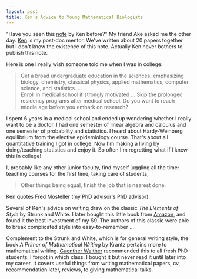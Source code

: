 ```yaml
---
layout: post
title: Ken's Advice to Young Mathematical Biologists
---
```


"Have you seen this [note](../../../media/pdf/Lange-Advice.pdf) by Ken before?" My friend Ake asked me the other day. [Ken](http://research.mednet.ucla.edu/institution/personnel?personnel_id=45702) is my post-doc mentor. We've written about 20 papers together but I don't know the existence of this note.  Actually Ken never bothers to publish this note. 

Here is one I really wish someone told me when I was in college:  
  
> Get a broad undergraduate education in the sciences, emphasizing biology, chemistry, classical physics, applied mathematics, computer science, and statistics …  
> Enroll in medical school if strongly motivated … Skip the prolonged residency programs after medical school. Do you want to reach middle age before you embark on research?

I spent 6 years in a medical school and ended up wondering whether I really want to be a doctor. I had one semester of linear algebra and calculus and one semester of probability and statistics. I heard about Hardy-Weinberg equilibrium from the elective epidemiology course. That's about all quantitative training I got in college. Now I'm making a living by doing/teaching statistics and enjoy it. So often I'm regretting what if I knew this in college!

I, probably like any other junior faculty, find myself juggling all the time: teaching courses for the first time, taking care of students, 
> Other things being equal, finish the job that is nearest done.  

Ken quotes Fred Mosteller (my PhD advisor's PhD advisor).

Several of Ken's advice on writing draw on the classic *The Elements of Style* by Strunk and White. I later bought this little book from [Amazon](http://www.amazon.com/The-Elements-Style-Fourth-Edition/dp/020530902X/ref=tmm_pap_title_0?ie=UTF8&qid=1374269632&sr=8-1e), and found it the best investment of my $9. The authors of this classic were able to break complicated style into easy-to-remember … 

Complement to the Strunk and White, which is for general writing style, the book *A Primer of Mathematical Writing* by Krantz pertains more to mathematical writing. [Guenther Walther](http://www-stat.stanford.edu/people/faculty/walther/) recommended this to all fresh PhD students. I forgot in which class. I bought it but never read it until later into my career. It covers useful things from writing mathematical papers, cv, recommendation later, reviews, to giving mathematical talks. 
